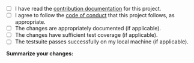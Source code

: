 * [ ] I have read the [contribution documentation](https://github.com/electron-userland/electron-packager/blob/master/CONTRIBUTING.md) for this project.
* [ ] I agree to follow the [code of conduct](https://github.com/electron/electron/blob/master/CODE_OF_CONDUCT.md) that this project follows, as appropriate.
* [ ] The changes are appropriately documented (if applicable).
* [ ] The changes have sufficient test coverage (if applicable).
* [ ] The testsuite passes successfully on my local machine (if applicable).

**Summarize your changes:**


